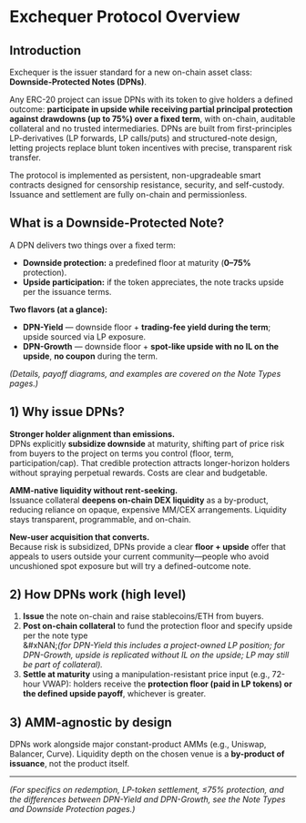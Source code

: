 # Exchequer Protocol Overview

## Introduction

Exchequer is the issuer standard for a new on-chain asset class: **Downside-Protected Notes (DPNs)**.

Any ERC-20 project can issue DPNs with its token to give holders a defined outcome: **participate in upside while receiving partial principal protection against drawdowns (up to 75%) over a fixed term**, with on-chain, auditable collateral and no trusted intermediaries. DPNs are built from first-principles LP-derivatives (LP forwards, LP calls/puts) and structured-note design, letting projects replace blunt token incentives with precise, transparent risk transfer.

The protocol is implemented as persistent, non-upgradeable smart contracts designed for censorship resistance, security, and self-custody. Issuance and settlement are fully on-chain and permissionless.

## What is a Downside-Protected Note?

A DPN delivers two things over a fixed term:

* **Downside protection:** a predefined floor at maturity (**0–75%** protection).
* **Upside participation:** if the token appreciates, the note tracks upside per the issuance terms.

**Two flavors (at a glance):**

* **DPN-Yield** — downside floor + **trading-fee yield during the term**; upside sourced via LP exposure.
* **DPN-Growth** — downside floor + **spot-like upside with no IL on the upside**, **no coupon** during the term.

_(Details, payoff diagrams, and examples are covered on the Note Types pages.)_

## 1) Why issue DPNs?

**Stronger holder alignment than emissions.**\
DPNs explicitly **subsidize downside** at maturity, shifting part of price risk from buyers to the project on terms you control (floor, term, participation/cap). That credible protection attracts longer-horizon holders without spraying perpetual rewards. Costs are clear and budgetable.

**AMM-native liquidity without rent-seeking.**\
Issuance collateral **deepens on-chain DEX liquidity** as a by-product, reducing reliance on opaque, expensive MM/CEX arrangements. Liquidity stays transparent, programmable, and on-chain.

**New-user acquisition that converts.**\
Because risk is subsidized, DPNs provide a clear **floor + upside** offer that appeals to users outside your current community—people who avoid uncushioned spot exposure but will try a defined-outcome note.

## 2) How DPNs work (high level)

1. **Issue** the note on-chain and raise stablecoins/ETH from buyers.
2. **Post on-chain collateral** to fund the protection floor and specify upside per the note type\
   &#xNAN;_(for DPN-Yield this includes a project-owned LP position; for DPN-Growth, upside is replicated without IL on the upside; LP may still be part of collateral)._
3. **Settle at maturity** using a manipulation-resistant price input (e.g., 72-hour VWAP): holders receive the **protection floor (paid in LP tokens) or the defined upside payoff**, whichever is greater.

## 3) AMM-agnostic by design

DPNs work alongside major constant-product AMMs (e.g., Uniswap, Balancer, Curve). Liquidity depth on the chosen venue is a **by-product of issuance**, not the product itself.

***

_(For specifics on redemption, LP-token settlement, ≤75% protection, and the differences between DPN-Yield and DPN-Growth, see the Note Types and Downside Protection pages.)_
